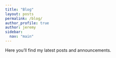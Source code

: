 ```yaml
---
title: "Blog"
layout: posts
permalink: /blog/
author_profile: true
author: jeremy
sidebar:
  nav: "main"
---
```

Here you’ll find my latest posts and announcements.